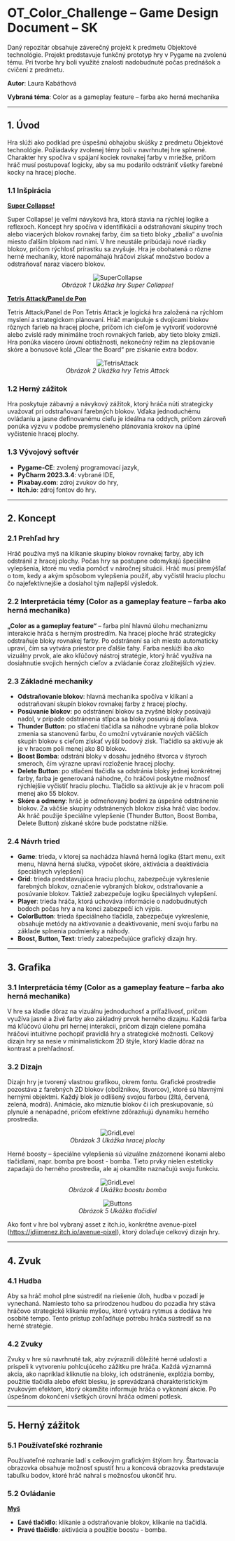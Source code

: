 # **OT_Color_Challenge – Game Design Document – SK**

Daný repozitár obsahuje záverečný projekt k predmetu Objektové technológie. Projekt predstavuje funkčný prototyp hry v Pygame na zvolenú tému. Pri tvorbe hry boli využité znalosti nadobudnuté počas prednášok a cvičení z predmetu.

**Autor**: Laura Kabáthová

**Vybraná téma**: Color as a gameplay feature – farba ako herná mechanika

---
## **1. Úvod**
Hra slúži ako podklad pre úspešnú obhajobu skúšky z predmetu Objektové technológie. Požiadavky zvolenej témy boli v navrhnutej hre splnené. Charakter hry spočíva v spájaní kociek rovnakej farby v mriežke, pričom hráč musí postupovať logicky, aby sa mu podarilo odstrániť všetky farebné kocky na hracej ploche.

### **1.1 Inšpirácia**
<ins>**Super Collapse!**</ins>

Super Collapse! je veľmi návyková hra, ktorá stavia na rýchlej logike a reflexoch.  Koncept hry spočíva v identifikácii a odstraňovaní skupiny troch alebo viacerých blokov rovnakej farby, čím sa tieto bloky „zbalia“ a uvoľnia miesto ďalším blokom nad nimi. V hre neustále pribúdajú nové riadky blokov, pričom rýchlosť prírastku sa zvyšuje. Hra je obohatená o rôzne herné mechaniky, ktoré napomáhajú hráčovi získať množstvo bodov a odstraňovať naraz viacero blokov.

<p align="center">
  <img src="https://github.com/LauraKabath/OT_ColorChallenge/blob/master/super_collapse.png" alt="SuperCollapse">
  <br>
  <em>Obrázok 1 Ukážka hry Super Collapse!</em>
</p>

<ins>**Tetris Attack/Panel de Pon**</ins>

Tetris Attack/Panel de Pon
Tetris Attack je logická hra založená na rýchlom myslení a strategickom plánovaní. Hráč manipuluje s dvojicami blokov rôznych farieb na hracej ploche, pričom ich cieľom je vytvoriť vodorovné alebo zvislé rady minimálne troch rovnakých farieb, aby tieto bloky zmizli. Hra ponúka viacero úrovní obtiažnosti, nekonečný režim na zlepšovanie skóre a bonusové kolá „Clear the Board“ pre získanie extra bodov.

<p align="center">
  <img src="https://github.com/LauraKabath/OT_ColorChallenge/blob/master/tetris_attack.png" alt="TetrisAttack">
  <br>
  <em>Obrázok 2 Ukážka hry Tetris Attack</em>
</p>

### **1.2 Herný zážitok**
Hra poskytuje zábavný a návykový zážitok, ktorý hráča núti strategicky uvažovať pri odstraňovaní farebných blokov. Vďaka jednoduchému ovládaniu a jasne definovanému cieľu je ideálna na oddych, pričom zároveň ponúka výzvu v podobe premysleného plánovania krokov na úplné vyčistenie hracej plochy.

### **1.3 Vývojový softvér**
- **Pygame-CE**: zvolený programovací jazyk,
-	**PyCharm 2023.3.4**: vybrané IDE,
-	**Pixabay.com**: zdroj zvukov do hry,
-	**Itch.io**: zdroj fontov do hry.

---
## **2. Koncept**

### **2.1 Prehľad hry**
Hráč používa myš na klikanie skupiny blokov rovnakej farby, aby ich odstránil z hracej plochy.  Počas hry sa postupne odomykajú špeciálne vylepšenia, ktoré mu vedia pomôcť v náročnej situácii.  Hráč musí premýšľať o tom, kedy a akým spôsobom vylepšenia použiť, aby vyčistil hraciu plochu čo najefektívnejšie a dosiahol tým najlepší výsledok.

### **2.2 Interpretácia témy (Color as a gameplay feature – farba ako herná mechanika)**
**„Color as a gameplay feature“** – farba plní hlavnú úlohu mechanizmu interakcie hráča s herným prostredím. Na hracej ploche hráč strategicky odstraňuje bloky rovnakej farby. Po odstránení sa ich miesto automaticky upraví, čím sa vytvára priestor pre ďalšie ťahy. Farba neslúži iba ako vizuálny prvok, ale ako kľúčový nástroj stratégie, ktorý hráč využíva na dosiahnutie svojich herných cieľov a zvládanie čoraz zložitejších výziev.

### **2.3 Základné mechaniky**
-	**Odstraňovanie blokov**: hlavná mechanika spočíva v klikaní a odstraňovaní skupín blokov rovnakej farby z hracej plochy.
-	**Posúvanie blokov**: po odstránení blokov sa zvyšné bloky posúvajú nadol, v prípade odstránenia stĺpca sa bloky posunú aj doľava.
-	**Thunder Button**: po stlačení tlačidla sa náhodne vybrané polia blokov zmenia sa stanovenú farbu, čo umožní vytváranie nových väčších skupín blokov s cieľom získať vyšší bodový zisk. Tlačidlo sa aktivuje ak je v hracom poli menej ako 80 blokov.
-	**Boost Bomba**: odstráni bloky v dosahu jedného štvorca v štyroch smeroch, čím výrazne upraví rozloženie hracej plochy.
-	**Delete Button**: po stlačení tlačidla sa odstránia bloky jednej konkrétnej farby, farba je generovaná náhodne, čo hráčovi poskytne možnosť rýchlejšie vyčistiť hraciu plochu. Tlačidlo sa aktivuje ak je v hracom poli menej ako 55 blokov.
-	**Skóre a odmeny**: hráč je odmeňovaný bodmi za úspešné odstránenie blokov. Za väčšie skupiny odstránených blokov získa hráč viac bodov. Ak hráč použije špeciálne vylepšenie (Thunder Button, Boost Bomba, Delete Button) získané skóre bude podstatne nižšie.

### **2.4 Návrh tried**
- **Game**: trieda, v ktorej sa nachádza hlavná herná logika (štart menu, exit menu, hlavná herná slučka, výpočet skóre, aktivácia a deaktivácia špeciálnych vylepšení)
-	**Grid**: trieda predstavujúca hraciu plochu, zabezpečuje vykreslenie farebných blokov, označenie vybraných blokov,  odstraňovanie a posúvanie blokov. Taktiež zabezpečuje logiku špeciálnych vylepšení.
-	**Player**: trieda hráča, ktorá uchováva informácie o nadobudnutých bodoch počas hry a na konci zabezpečí ich výpis.
-	**ColorButton**: trieda špeciálneho tlačidla, zabezpečuje vykreslenie, obsahuje metódy na aktivovanie a deaktivovanie, mení svoju farbu na základe splnenia podmienky a náhody.
-	**Boost, Button, Text**: triedy zabezpečujúce grafický dizajn hry.

---
## **3. Grafika**

### **3.1 Interpretácia témy (Color as a gameplay feature – farba ako herná mechanika)**
V hre sa kladie dôraz na vizuálnu jednoduchosť a príťažlivosť, pričom využíva jasné a živé farby ako základný prvok herného dizajnu. Každá farba má kľúčovú úlohu pri hernej interakcii, pričom dizajn cielene pomáha hráčovi intuitívne pochopiť pravidlá hry a strategické možnosti.  Celkový dizajn hry sa nesie v minimalistickom 2D štýle, ktorý kladie dôraz na kontrast a prehľadnosť.

### **3.2 Dizajn**
Dizajn hry je tvorený vlastnou grafikou, okrem fontu. Grafické prostredie pozostáva z farebných 2D blokov (obdĺžnikov, štvorcov), ktoré sú hlavnými hernými objektmi. Každý blok je odlíšený svojou farbou (žltá, červená, zelená, modrá). Animácie, ako miznutie blokov či ich preskupovanie, sú plynulé a nenápadné, pričom efektívne zdôrazňujú dynamiku herného prostredia.

<p align="center">
  <img src="https://github.com/LauraKabath/OT_ColorChallenge/blob/master/grid_level.png" alt="GridLevel">
  <br>
  <em>Obrázok 3 Ukážka hracej plochy</em>
</p>

Herné boosty – špeciálne vylepšenia sú vizuálne znázornené ikonami alebo tlačidlami, napr. bomba pre boost - bomba. Tieto prvky nielen esteticky zapadajú do herného prostredia, ale aj okamžite naznačujú svoju funkciu.

<p align="center">
  <img src="https://github.com/LauraKabath/OT_ColorChallenge/blob/master/boosts.png" alt="GridLevel">
  <br>
  <em>Obrázok 4 Ukážka boostu bomba</em>
</p>

<p align="center">
  <img src="https://github.com/LauraKabath/OT_ColorChallenge/blob/master/buttons.png" alt="Buttons">
  <br>
  <em>Obrázok 5 Ukážka tlačidiel</em>
</p>

Ako font v hre bol vybraný asset z itch.io, konkrétne avenue-pixel (https://jdjimenez.itch.io/avenue-pixel), ktorý dolaďuje celkový dizajn hry.

---
## **4. Zvuk**

### **4.1 Hudba**
Aby sa hráč mohol plne sústrediť na riešenie úloh, hudba v pozadí je vynechaná. Namiesto toho sa prirodzenou hudbou do pozadia hry stáva hráčovo strategické klikanie myšou, ktoré vytvára rytmus a dodáva hre osobité tempo. Tento prístup zohľadňuje potrebu hráča sústrediť sa na herné stratégie.

### **4.2 Zvuky**
Zvuky v hre sú navrhnuté tak, aby zvýraznili dôležité herné udalosti a prispeli k vytvoreniu pohlcujúceho zážitku pre hráča. Každá významná akcia, ako napríklad kliknutie na bloky, ich odstránenie, explózia bomby, použitie tlačidla alebo efekt blesku, je sprevádzaná charakteristickým zvukovým efektom, ktorý okamžite informuje hráča o vykonaní akcie. Po úspešnom dokončení všetkých úrovní hráča odmení potlesk.

---
## **5. Herný zážitok**

### **5.1 Používateľské rozhranie**
Používateľné rozhranie ladí s celkovým grafickým štýlom hry. Štartovacia obrazovka obsahuje možnosť spustiť hru a koncová obrazovka predstavuje tabuľku bodov, ktoré hráč nahral s možnosťou ukončiť hru.

### **5.2 Ovládanie**
<ins>**Myš**</ins> 
- **Ľavé tlačidlo**: klikanie a odstraňovanie blokov, klikanie na tlačidlá.
- **Pravé tlačidlo**: aktivácia a použitie boostu - bomba.
